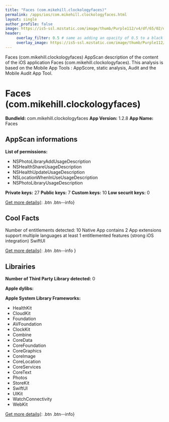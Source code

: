 ```yaml
---
title: "Faces (com.mikehill.clockologyfaces)"
permalink: /apps/ios/com.mikehill.clockologyfaces.html
layout: single
author_profile: false
image: https://is5-ssl.mzstatic.com/image/thumb/Purple112/v4/df/65/02/df650210-f067-758c-82f7-1a1a9aba8a4c/AppIcon-0-1x_U007emarketing-0-0-0-7-0-0-sRGB-85-220.png/512x512bb.jpg
header: 
     overlay_filter: 0.5 # same as adding an opacity of 0.5 to a black background
     overlay_image: https://is5-ssl.mzstatic.com/image/thumb/Purple112/v4/df/65/02/df650210-f067-758c-82f7-1a1a9aba8a4c/AppIcon-0-1x_U007emarketing-0-0-0-7-0-0-sRGB-85-220.png/512x512bb.jpg
---
```

Faces (com.mikehill.clockologyfaces) AppScan description of the content of the iOS application Faces (com.mikehill.clockologyfaces). This analysis is based on the Mobile App Tools : AppScore, static analysis, Audit and the Mobile Audit App Tool.

# Faces (com.mikehill.clockologyfaces)

**BundleId:** com.mikehill.clockologyfaces
**App Version:** 1.2.8
**App Name:** Faces


## AppScan informations 

**List of permissions:** 
- NSPhotoLibraryAddUsageDescription
- NSHealthShareUsageDescription
- NSHealthUpdateUsageDescription
- NSLocationWhenInUseUsageDescription
- NSPhotoLibraryUsageDescription
  
  
**Private keys:** 27
**Public keys:** 7
**Custom keys:** 10
**Low securit keys:** 0
  
[Get more details](/pricing.html){: .btn .btn--info}

## Cool Facts

Number of entitlements detected: 10
Native App
contains 2 App extensions
support multiple languages
at least 1 entitlemented features (strong iOS integration)
SwiftUI
  
[Get more details](/pricing.html){: .btn .btn--info }

## Librairies 
**Number of Third Party Library detected:** 0


**Apple dylibs:**


**Apple System Library Frameworks:**
- HealthKit
- CloudKit
- Foundation
- AVFoundation
- ClockKit
- Combine
- CoreData
- CoreFoundation
- CoreGraphics
- CoreImage
- CoreLocation
- CoreServices
- CoreText
- Photos
- StoreKit
- SwiftUI
- UIKit
- WatchConnectivity
- WebKit


  
[Get more details](/pricing.html){: .btn .btn--info}

